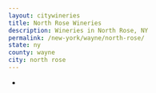 ```yaml
---
layout: citywineries
title: North Rose Wineries
description: Wineries in North Rose, NY
permalink: /new-york/wayne/north-rose/
state: ny
county: wayne
city: north rose
---
```

-
